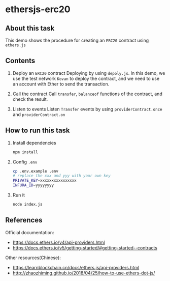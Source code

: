 # ethersjs-erc20

## About this task

This demo shows the procedure for creating an `ERC20` contract using `ethers.js`

## Contents

1. Deploy an `ERC20` contract
   Deploying by using `depoly.js`. In this demo, we use the test network `Kovan` to deploy the contract, and we need to use an account with Ether to send the transaction.

2. Call the contract
   Call `transfer`, `balanceof` functions of the contract, and check the result.

3. Listen to events
   Listen `Transfer` events by using `providerContract.once` and `providerContract.on`

## How to run this task

1. Install dependencies

   ```bash
   npm install
   ```

2. Config `.env`

   ```bash
   cp .env.example .env
   # replace the xxx and yyy with your own key
   PRIVATE_KEY=xxxxxxxxxxxxxxxx
   INFURA_ID=yyyyyyyy
   ```

3. Run it

   ```bash
   node index.js
   ```

## References

Official documentation:

- <https://docs.ethers.io/v4/api-providers.html>
- <https://docs.ethers.io/v5/getting-started/#getting-started--contracts>

Other resources(Chinese):

- <https://learnblockchain.cn/docs/ethers.js/api-providers.html>
- <http://zhaozhiming.github.io/2018/04/25/how-to-use-ethers-dot-js/>
